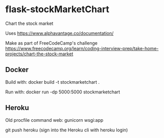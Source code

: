 # flask-stockMarketChart
 Chart the stock market

Uses https://www.alphavantage.co/documentation/

Make as part of FreeCodeCamp's challenge https://www.freecodecamp.org/learn/coding-interview-prep/take-home-projects/chart-the-stock-market

## Docker
Build with:
docker build -t stockmarketchart .

Run with:
docker run -dp 5000:5000 stockmarketchart

## Heroku
Old procfile command
web: gunicorn wsgi:app

git push heroku (sign into the Heroku cli with heroku login)